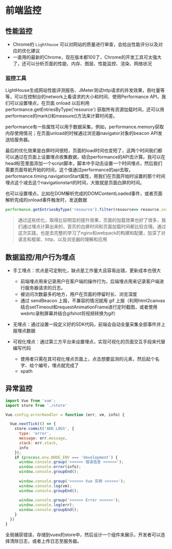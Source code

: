 # 前端监控

## 性能监控

- Chrome的 `Lighthouse` 可以对网站的质量进行审查，会给出性能评分以及对应的优化建议
- 一直用的最新的Chrome，现在版本都100了，Chrome的开发工具可太强大了，还可以分析页面的性能、内存、图层、性能监控、渲染、网络状况

### 监控工具

LightHouse生成网站性能评测报告、JMeter测试http请求的并发效果，吞吐量等等，可以在控制台的network上看请求的大小和时间、使用Performance API，我们可以设置埋点，在页面 onload 以后利用 performance.getEntriesByType('resource') 获取所有资源加载时间，还可以用performance的mark()和measure()方法来计算时间差。

performance有一些属性可以用于数据采集，例如，performance.memory获取内存使用情况；在页面unload的时候通过浏览器navigator对象的beacon API发送给服务器。

最后的优化效果是白屏时间很短，页面的load时间也变短了，这两个时间我们都可以通过在页面上设置埋点收集数据，结合performance的API去计算。我可以在head标签里面添加一个script脚本，脚本中手动去设置一个时间埋点，然后我们需要页面导航开始的时间，这个值通过performance的api去取，performance.timing.navigationStart属性，用我们在页面开始时设置的那个时间埋点这个减去这个navigationstart的时间，大致就是页面白屏的时间。

也可以设置埋点，比如在DOM解析完成的DOMContentLoaded事件，或者页面解析完成的onload事件触发时，发送数据

```js
performance.getEntriesByType('resource').filter(resource=> resource.initiatorType == 'img')
```

> 通过这些优化，取得比较明显的提升效果，页面的加载效果也好了很多，我们通过埋点计算出来的，首页的白屏时间和页面加载时间都比较合理。通过这次实践，也是去完整的学习了nginx和webpack的构建和配置，加深了对语言和框架、http、以及浏览器的理解和应用



## 数据监控/用户行为埋点

- 手工埋点：优点是可定制化，缺点是工作量大且容易出错，更新成本也很大
  - 前端埋点用来记录用户在客户端的操作行为，后端埋点用来记录客户端进行服务器请求的日志。
  - 被访问次数最多的地方，用户在页面的停留时长、浏览深度
  - 通过 sendBeacon 上报，不兼容的情况就用 gif 上报（利用html2canvas结合setTimeout和requestAnimationFrame进行定时截图，或者使用webrtc录制屏幕并结合gifshot将视频转换为gif）

- 无埋点：通过设置一段定义好的SDK代码，前端会自动全量采集全部事件并上报埋点数据
- 可视化埋点：通过第三方平台来设置埋点，实现可视化的页面交互手段来代替编写代码
  - 使用者只需在其可视化埋点页面上，点击想要监测的元素，然后起个名字、给个编号，埋点就完成了
  - xpath




## 异常监控

```js
import Vue from 'vue';
import store from './store'

Vue.config.errorHandler = function (err, vm, info) {

  Vue.nextTick(() => {
    store.commit('ADD_LOGS', {
      type: 'error',
      message: err.message,
      stack: err.stack,
      info
    });
    if (process.env.NODE_ENV === 'development') {
      window.console.group('>>>>>> 错误信息 >>>>>>');
      window.console.error(info);
      window.console.groupEnd();
      
      window.console.group('>>>>>> Vue 实例 >>>>>>');
      window.console.log(vm);
      window.console.groupEnd();
      
      window.console.group('>>>>>> Error >>>>>>');
      window.console.log(err);
      window.console.groupEnd();
    }
  })
}
```

全局捕获错误，存储到vuex的store中，然后设计一个组件来展示，开发者可以选择清除日志，或者上传日志至服务器。
